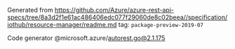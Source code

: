 Generated from https://github.com/Azure/azure-rest-api-specs/tree/8a3d2f1e61ac486406edc077f29060de8c02beea//specification/iothub/resource-manager/readme.md tag: `package-preview-2019-07`

Code generator @microsoft.azure/autorest.go@2.1.175


